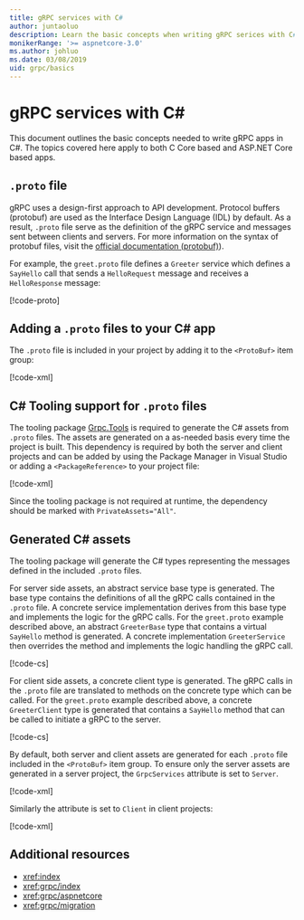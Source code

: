 ```yaml
---
title: gRPC services with C#
author: juntaoluo
description: Learn the basic concepts when writing gRPC serices with C#.
monikerRange: '>= aspnetcore-3.0'
ms.author: johluo
ms.date: 03/08/2019
uid: grpc/basics
---
```

# gRPC services with C#

This document outlines the basic concepts needed to write gRPC apps in C#. The topics covered here apply to both C Core based and ASP.NET Core based apps.

## `.proto` file

gRPC uses a design-first approach to API development. Protocol buffers (protobuf) are used as the Interface Design Language (IDL) by default. As a result, `.proto` file serve as the definition of the gRPC service and messages sent between clients and servers. For more information on the syntax of protobuf files, visit the [official documentation (protobuf)](https://developers.google.com/protocol-buffers/docs/proto3)).

For example, the `greet.proto` file defines a `Greeter` service which defines a `SayHello` call that sends a `HelloRequest` message and receives a `HelloResponse` message:

[!code-proto[](~/tutorials/grpc/samples/GrpcStart/Protos/greet.proto)]

## Adding a `.proto` files to your C# app

The `.proto` file is included in your project by adding it to the `<ProtoBuf>` item group:

[!code-xml[](~/tutorials/grpc/samples/GrpcStart/GrpcGreeter.Server/GrpcGreeter.Server.csproj?highlight=8)]

## C# Tooling support for `.proto` files

The tooling package [Grpc.Tools](https://www.nuget.org/packages/Grpc.Tools/) is required to generate the C# assets from `.proto` files. The assets are generated on a as-needed basis every time the project is built. This dependency is required by both the server and client projects and can be added by using the Package Manager in Visual Studio or adding a `<PackageReference>` to your project file:

[!code-xml[](~/tutorials/grpc/~/tutorials/grpc/samples/GrpcStart/GrpcGreeter.Server/GrpcGreeter.Server.csproj?highlight=16)]

Since the tooling package is not required at runtime, the dependency should be marked with `PrivateAssets="All"`.

## Generated C# assets

The tooling package will generate the C# types representing the messages defined in the included `.proto` files.

For server side assets, an abstract service base type is generated. The base type contains the definitions of all the gRPC calls contained in the `.proto` file. A concrete service implementation derives from this base type and implements the logic for the gRPC calls. For the `greet.proto` example described above, an abstract `GreeterBase` type that contains a virtual `SayHello` method is generated. A concrete implementation `GreeterService` then overrides the method and implements the logic handling the gRPC call.

[!code-cs[](~/tutorials/grpc/samples/GrpcStart/GrpcGreeter.Server/Services/GreeterService.cs?highlight=10,12-18)]

For client side assets, a concrete client type is generated. The gRPC calls in the `.proto` file are translated to methods on the concrete type which can be called. For the `greet.proto` example described above, a concrete `GreeterClient` type is generated that contains a `SayHello` method that can be called to initiate a gRPC to the server.

[!code-cs[](~/tutorials/grpc/samples/GrpcStart/GrpcGreeter.Client/Program.cs?highlight=19,21)]

By default, both server and client assets are generated for each `.proto` file included in the `<ProtoBuf>` item group. To ensure only the server assets are generated in a server project, the `GrpcServices` attribute is set to `Server`.

[!code-xml[](~/tutorials/grpc/samples/GrpcStart/GrpcGreeter.Server/GrpcGreeter.Server.csproj?highlight=8)]

Similarly the attribute is set to `Client` in client projects:

[!code-xml[](~/tutorials/grpc/samples/GrpcStart/GrpcGreeter.Client/GrpcGreeter.Client.csproj?highlight=10)]

## Additional resources

* <xref:index>
* <xref:grpc/index>
* <xref:grpc/aspnetcore>
* <xref:grpc/migration>